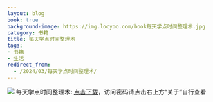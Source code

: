 ```yaml
---
layout: blog
book: true
background-image: https://img.locyoo.com/book每天学点时间整理术.jpg
category: 书籍
title: 每天学点时间整理术
tags:
- 书籍
- 生活
redirect_from:
  - /2024/03/每天学点时间整理术/
---
```

![](https://img.locyoo.com/book每天学点时间整理术.jpg)
每天学点时间整理术: <a name = "ref1" href="https://url18.ctfile.com/f/50983618-1339195990-7342d3?p=3619">点击下载</a>，访问密码请点击右上方“关于”自行查看
